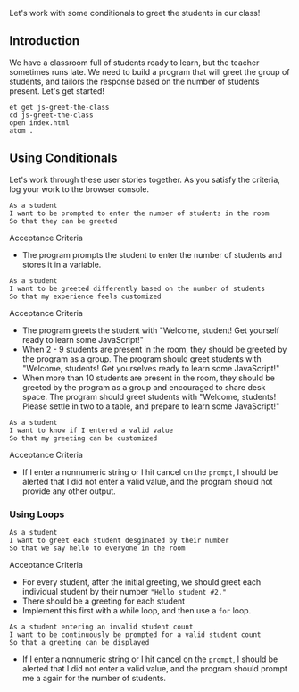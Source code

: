 Let's work with some conditionals to greet the students in our class!

## Introduction

We have a classroom full of students ready to learn, but the teacher sometimes runs late. We need to build a program that will greet the group of students, and tailors the response based on the number of students present. Let's get started!

```no-highlight
et get js-greet-the-class
cd js-greet-the-class
open index.html
atom .
```

## Using Conditionals

Let's work through these user stories together. As you satisfy the criteria, log your work to the browser console.

```no-highlight
As a student
I want to be prompted to enter the number of students in the room
So that they can be greeted
```

Acceptance Criteria

- The program prompts the student to enter the number of students and stores it in a variable.

```no-highlight
As a student
I want to be greeted differently based on the number of students
So that my experience feels customized
```

Acceptance Criteria

- The program greets the student with "Welcome, student! Get yourself ready to learn some JavaScript!"
- When 2 - 9 students are present in the room, they should be greeted by the program as a group. The program should greet students with "Welcome, students! Get yourselves ready to learn some JavaScript!"
- When more than 10 students are present in the room, they should be greeted by the program as a group and encouraged to share desk space. The program should greet students with "Welcome, students! Please settle in two to a table, and prepare to learn some JavaScript!"

```no-highlight
As a student
I want to know if I entered a valid value
So that my greeting can be customized
```

Acceptance Criteria

- If I enter a nonnumeric string or I hit cancel on the `prompt`, I should be alerted that I did not enter a valid value, and the program should not provide any other output.

### Using Loops

```no-highlight
As a student
I want to greet each student desginated by their number
So that we say hello to everyone in the room
```

Acceptance Criteria

- For every student, after the initial greeting, we should greet each individual student by their number `"Hello student #2."`
- There should be a greeting for each student
- Implement this first with a while loop, and then use a `for` loop.

```no-highlight
As a student entering an invalid student count
I want to be continuously be prompted for a valid student count
So that a greeting can be displayed
```

- If I enter a nonnumeric string or I hit cancel on the `prompt`, I should be alerted that I did not enter a valid value, and the program should prompt me a again for the number of students.
